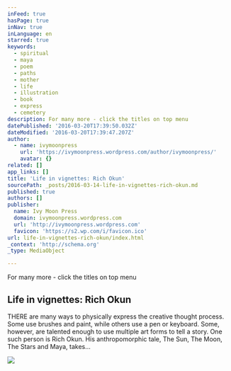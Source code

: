 ```yaml
---
inFeed: true
hasPage: true
inNav: true
inLanguage: en
starred: true
keywords:
  - spiritual
  - maya
  - poem
  - paths
  - mother
  - life
  - illustration
  - book
  - express
  - cemetery
description: For many more - click the titles on top menu
datePublished: '2016-03-20T17:39:50.032Z'
dateModified: '2016-03-20T17:39:47.207Z'
author:
  - name: ivymoonpress
    url: 'https://ivymoonpress.wordpress.com/author/ivymoonpress/'
    avatar: {}
related: []
app_links: []
title: 'Life in vignettes: Rich Okun'
sourcePath: _posts/2016-03-14-life-in-vignettes-rich-okun.md
published: true
authors: []
publisher:
  name: Ivy Moon Press
  domain: ivymoonpress.wordpress.com
  url: 'http://ivymoonpress.wordpress.com'
  favicon: 'https://s2.wp.com/i/favicon.ico'
url: life-in-vignettes-rich-okun/index.html
_context: 'http://schema.org'
_type: MediaObject

---
```

For many more - click the titles on top menu

<article style=""><h1>Life in vignettes: Rich Okun</h1><p>THERE are many ways to physically express the creative thought process. Some use brushes and paint, while others use a pen or keyboard. Some, however, are talented enough to use multiple art forms to tell a story. One such person is Rich Okun. His anthropomorphic tale, The Sun, The Moon, The Stars and Maya, takes...</p><img src="https://s3-us-west-2.amazonaws.com/the-grid-img/p/84dc99f0bae346cc506e160fb3599bb3f73ee0b9.jpg" /></article>